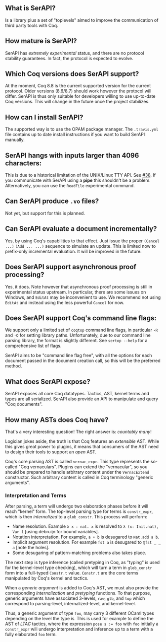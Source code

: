 ## What is SerAPI?

Is a library plus a set of "toplevels" aimed to improve the
communication of third party tools with Coq.

## How mature is SerAPI?

SerAPI has _extremely experimental_ status, and there are no protocol
stability guarantees. In fact, the protocol is expected to evolve.

## Which Coq versions does SerAPI support?

At the moment, Coq 8.8 is the current supported version for the
current protocol. Older versions (8.6/8.7) should work however the
protocol will differ. SerAPI is thus only suitable for developers
willing to use up-to-date Coq versions. This will change in the future
once the project stabilizes.

## How can I install SerAPI?

The supported way is to use the OPAM package manager. The
`.travis.yml` file contains up to date install instructions if you
want to build SerAPI manually.

## SerAPI hangs with inputs larger than 4096 characters:

This is due to a historical limitation of the UNIX/Linux TTY API. See
[#38](https://github.com/ejgallego/coq-serapi/issues/38). If you
communicate with SerAPI using a **pipe** this shouldn't be a problem.
Alternatively, you can use the `ReadFile` experimental command.

## Can SerAPI produce `.vo` files?

Not yet, but support for this is planned.

## Can SerAPI evaluate a document incrementally?

Yes, by using Coq's capabilities to that effect. Just issue the proper
`(Cancel ...)` `(Add ... ...)` sequence to simulate an update. This is
limited now to prefix-only incremental evaluation. It will be improved
in the future.

## Does SerAPI support asynchronous proof processing?

Yes, it does. Note however that asynchronous proof processing is still
in experimental status upstream. In particular, there are some issues
on Windows, and `EditAt` may be inconvenient to use. We recommend not
using `EditAt` and instead using the less powerful `Cancel` for now.

## Does SerAPI support Coq's command line flags:

We support only a limited set of `coqtop` command line flags, in
particular `-R` and `-Q` for setting library paths. Unfortunately, due
to our command line parsing library, the format is slightly
different. See `sertop --help` for a comprehensive list of flags.

SerAPI aims to be "command line flag free", with all the options for
each document passed in the document creation call, so this will be
the preferred method.

## What does SerAPI expose?

SerAPI exposes all core Coq datatypes. Tactics, AST, kernel terms and
types are all serialized. SerAPI also provide an API to manipulate and
query "Coq documents".

## How many ASTs does Coq have?

That's a very interesting question! The right answer is: _countably many_!

Logician jokes aside, the truth is that Coq features an _extensible_
AST. While this gives great power to plugins, it means that consumers
of the AST need to design their tools to support an _open_ AST.

Coq's core parsing AST is called `vernac_expr`. This type represents
the so-called "Coq vernaculars". Plugins can extend the "vernacular",
so you should be prepared to handle arbitrary content under the
`VernacExtend` constructor. Such arbitrary content is called in Coq
terminology "generic arguments".

### Interpretation and Terms

After parsing, a term will undergo two elaboration phases before it
will reach "kernel" form. The top-level parsing type for terms is
`constr_expr`, which is then _internalized_ to a `glob_constr`. This
process will perform:

- Name resolution. Example `λ x : nat. x` is resolved to `λ (x: Init.nat), Var 1`
  [using debruijn for bound variables].
- Notation interpretation. For example, `a + b` is desugared to `Nat.add a b`.
- Implicit argument resolution. For example `fst a` is desugared to
  `@fst _ _ a` [note the holes].
- Some desugaring of pattern-matching problems also takes place.

The next step is type inference (called pretyping in Coq, as "typing"
is used for the kernel-level type checking), which will turn a term
in `glob_constr` form into a full-typed `Constr.t` value. `Constr.t`
are the core terms manipulated by Coq's kernel and tactics.

When a _generic argument_ is added to Coq's AST, we must also provide
the corresponding _internalization_ and _pretyping_ functions. To that
purpose, generic arguments have associated 3-levels, `raw`, `glb`, and
`top` which correspond to parsing-level, internalized-level, and
kernel-level.

Thus, a generic argument of type `foo`, may carry 3 different OCaml
types depending on the level the type is. This is used for example to
define the AST of _LTAC_ tactics, where the expression `pose s := foo`
with `foo` initially a `constr_expr` will undergo interpretation and
inference up to a term with a fully elaborated `foo` term.
